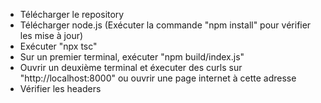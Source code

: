 - Télécharger le repository  
- Télécharger node.js (Exécuter la commande "npm install" pour vérifier les mise à jour)
- Exécuter "npx tsc"
- Sur un premier terminal, exécuter "npm build/index.js"
- Ouvrir un deuxième terminal et éxecuter des curls sur "http://localhost:8000" ou ouvrir une page internet à cette adresse
- Vérifier les headers